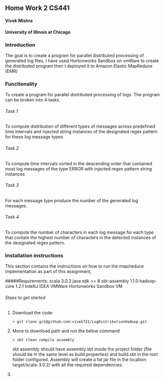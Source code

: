 ## Home Work 2 CS441

#### Vivek Mishra

#### University of Illinois at Chicago

### Introduction
The goal is to create a program for parallel distributed processing of generated log files.
I have used Hortonworks Sandbox on vmWare to create the distributed program then I 
deployed it to Amazon Elastic MapReduce (EMR) 

### Functionality
To create a program for parallel distributed processing of logs. The program can be 
broken into 4 tasks.
###### Task 1
To compute distribution of different types of messages across predefined 
time intervals and injected string instances of the designated regex
pattern for these log message types 
###### Task 2
To compute time intervals sorted in the descending order that contained most 
log messages of the type ERROR with injected regex pattern string instances
###### Task 3
For each message type produce the number of the generated log messages. 
###### Task 4
To compute the number of characters in each log message for each type that 
contain the highest number of characters in the detected instances of the 
designated regex pattern.

### Installation instructions

This section contains the instructions on how to run the map/reduce 
implementation as part of this assignment,

#####Requirements:
scala 3.0.2
java sdk >= 8
sbt-assembly 1.1.0
hadoop-core 1.2.1
IntelliJ IDEA
VMWare
Hortonworks Sandbox VM

###### Steps to get started

1. Download the code:
    ```
    > git clone git@github.com:vivek721/LogDistributionHadoop.git
    ```

2. Move to download path and run the below command 
    ```
   > sbt clean compile assembly
    ```
   sbt assembly should have assembly.sbt inside the project folder
   (file should be in the same level as build.properties) and
    build.sbt in the root folder configured. Assembly will create a 
    fat jar file in the location: target/scala-3.0.2/ with all the required dependencies.

3. 